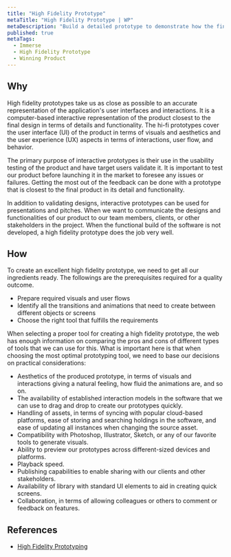 ```yaml
---
title: "High Fidelity Prototype"
metaTitle: "High Fidelity Prototype | WP"
metaDescription: "Build a detailed prototype to demonstrate how the final product would operate and obtain feedback."
published: true
metaTags:
  - Immerse
  - High Fidelity Prototype
  - Winning Product 
---
```



## Why
High fidelity prototypes take us as close as possible to an accurate representation of the application's user interfaces and interactions. It is a computer-based interactive representation of the product closest to the final design in terms of details and functionality. The hi-fi prototypes cover the user interface (UI) of the product in terms of visuals and aesthetics and the user experience (UX) aspects in terms of interactions, user flow, and behavior.

The primary purpose of interactive prototypes is their use in the usability testing of the product and have target users validate it. It is important to test our product before launching it in the market to foresee any issues or failures. Getting the most out of the feedback can be done with a prototype that is closest to the final product in its detail and functionality.

In addition to validating designs, interactive prototypes can be used for presentations and pitches. When we want to communicate the designs and functionalities of our product to our team members, clients, or other stakeholders in the project. When the functional build of the software is not developed, a high fidelity prototype does the job very well.


## How
To create an excellent high fidelity prototype, we need to get all our ingredients ready. The followings are the prerequisites required for a quality outcome.  

- Prepare required visuals and user flows
- Identify all the transitions and animations that need to create between different objects or screens 
- Choose the right tool that fulfills the requirements 

When selecting a proper tool for creating a high fidelity prototype, the web has enough information on comparing the pros and cons of different types of tools that we can use for this. What is important here is that when choosing the most optimal prototyping tool, we need to base our decisions on practical considerations:

- Aesthetics of the produced prototype, in terms of visuals and interactions giving a natural feeling, how fluid the animations are, and so on.
- The availability of established interaction models in the software that we can use to drag and drop to create our prototypes quickly.
- Handling of assets, in terms of syncing with popular cloud-based platforms, ease of storing and searching holdings in the software, and ease of updating all instances when changing the source asset.
- Compatibility with Photoshop, Illustrator, Sketch, or any of our favorite tools to generate visuals.
- Ability to preview our prototypes across different-sized devices and platforms.
- Playback speed.
- Publishing capabilities to enable sharing with our clients and other stakeholders.
- Availability of library with standard UI elements to aid in creating quick screens.
- Collaboration, in terms of allowing colleagues or others to comment or feedback on features.


## References
- [High Fidelity Prototyping](https://blog.prototypr.io/high-fidelity-prototyping-what-when-why-and-how-f5bbde6a7fd4)
